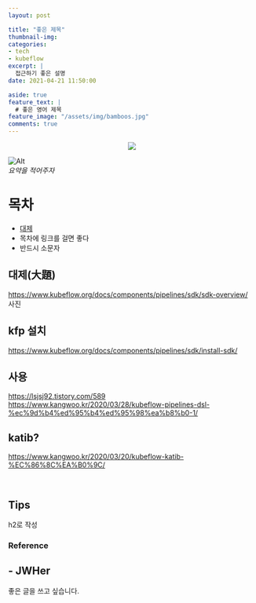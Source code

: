 ```yaml
---
layout: post

title: "좋은 제목"
thumbnail-img: 
categories:
- tech
- kubeflow
excerpt: |
  접근하기 좋은 설명
date: 2021-04-21 11:50:00

aside: true
feature_text: |
  # 좋은 영어 제목
feature_image: "/assets/img/bamboos.jpg"
comments: true
---
```


<!-- more -->

<p align="center">
<img src="/assets/img/linux.png" style="max-height: 40vh;"/>
</p>

![Alt](some-awesome-image.png "awesome")  
*요약을 적어주자*  

# 목차
* [대제](#preflight)
* 목차에 링크를 걸면 좋다
* 반드시 소문자

## 대제(大題)  

https://www.kubeflow.org/docs/components/pipelines/sdk/sdk-overview/
사진

## kfp 설치

https://www.kubeflow.org/docs/components/pipelines/sdk/install-sdk/

## 사용

https://lsjsj92.tistory.com/589 
https://www.kangwoo.kr/2020/03/28/kubeflow-pipelines-dsl-%ec%9d%b4%ed%95%b4%ed%95%98%ea%b8%b0-1/
   
## katib?
https://www.kangwoo.kr/2020/03/20/kubeflow-katib-%EC%86%8C%EA%B0%9C/ 

<br/>

## Tips

h2로 작성

### Reference  


## - JWHer  
좋은 글을 쓰고 싶습니다.

<!-- update log -->
<!--
본문에 추가할 내용을 적는다.
-->